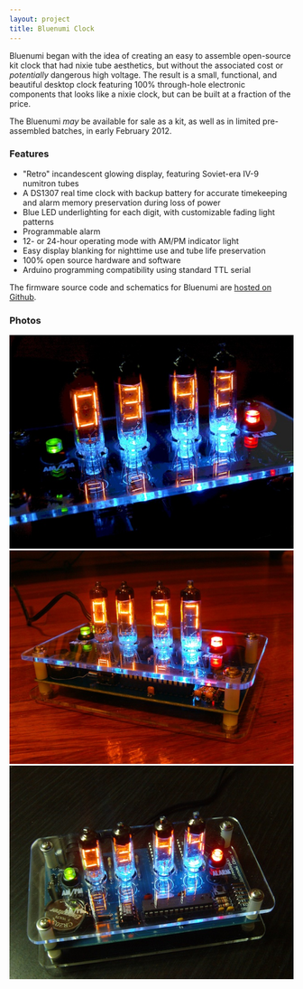 ```yaml
---
layout: project
title: Bluenumi Clock
---
```


Bluenumi began with the idea of creating an easy to assemble open-source kit clock that had nixie tube aesthetics, but without the associated cost or *potentially* dangerous high voltage. The result is a small, functional, and beautiful desktop clock featuring 100% through-hole electronic components that looks like a nixie clock, but can be built at a fraction of the price.

The Bluenumi *may* be available for sale as a kit, as well as in limited pre-assembled batches, in early February 2012.

### Features

* "Retro" incandescent glowing display, featuring Soviet-era IV-9 numitron tubes
* A DS1307 real time clock with backup battery for accurate timekeeping and alarm memory preservation during loss of power
* Blue LED underlighting for each digit, with customizable fading light patterns
* Programmable alarm
* 12- or 24-hour operating mode with AM/PM indicator light
* Easy display blanking for nighttime use and tube life preservation
* 100% open source hardware and software
* Arduino programming compatibility using standard TTL serial

The firmware source code and schematics for Bluenumi are [hosted on Github](http://github.com/svoisen/bluenumi).

### Photos

<img src="/images/bluenumi_1.jpg" alt="Photo 1" class="framed" />

<img src="/images/bluenumi_2.jpg" alt="Photo 2" class="framed" />

<img src="/images/bluenumi_3.jpg" alt="Photo 3" class="framed" />


